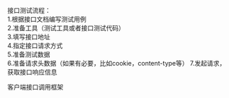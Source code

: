 接口测试流程：  
1.根据接口文档编写测试用例  
2.准备工具（测试工具或者接口测试代码）  
3.填写接口地址  
4.指定接口请求方式  
5.准备测试数据  
6.准备请求头数据（如果有必要，比如cookie，content-type等）
7.发起请求，获取接口响应信息  

客户端接口调用框架